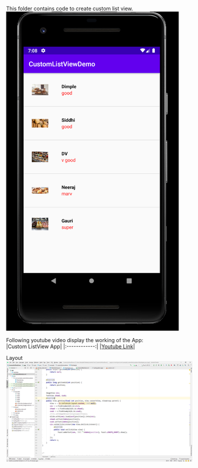 This folder contains code to create custom list view. <br/>
![customview](customlistview.png)

Following youtube video display the working of the App: <br/>
|Custom ListView App|
|:------------:|
|[Youtube Link](https://youtu.be/-iv75-AOvzw)|

Layout <br/>
![layout](layout.png)
